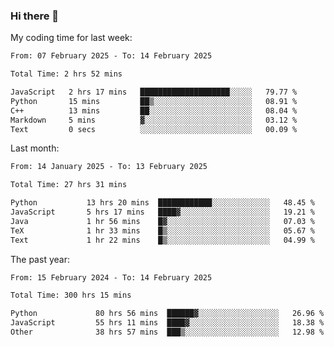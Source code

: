 ### Hi there 👋

My coding time for last week:

<!--START_SECTION:week-->

```txt
From: 07 February 2025 - To: 14 February 2025

Total Time: 2 hrs 52 mins

JavaScript   2 hrs 17 mins   ████████████████████░░░░░   79.77 %
Python       15 mins         ██▒░░░░░░░░░░░░░░░░░░░░░░   08.91 %
C++          13 mins         ██░░░░░░░░░░░░░░░░░░░░░░░   08.04 %
Markdown     5 mins          ▓░░░░░░░░░░░░░░░░░░░░░░░░   03.12 %
Text         0 secs          ░░░░░░░░░░░░░░░░░░░░░░░░░   00.09 %
```

<!--END_SECTION:week-->

Last month:

<!--START_SECTION:month-->

```txt
From: 14 January 2025 - To: 13 February 2025

Total Time: 27 hrs 31 mins

Python           13 hrs 20 mins  ████████████░░░░░░░░░░░░░   48.45 %
JavaScript       5 hrs 17 mins   ████▓░░░░░░░░░░░░░░░░░░░░   19.21 %
Java             1 hr 56 mins    █▓░░░░░░░░░░░░░░░░░░░░░░░   07.03 %
TeX              1 hr 33 mins    █▒░░░░░░░░░░░░░░░░░░░░░░░   05.67 %
Text             1 hr 22 mins    █▒░░░░░░░░░░░░░░░░░░░░░░░   04.99 %
```

<!--END_SECTION:month-->

The past year:

<!--START_SECTION:year-->

```txt
From: 15 February 2024 - To: 14 February 2025

Total Time: 300 hrs 15 mins

Python             80 hrs 56 mins  ██████▓░░░░░░░░░░░░░░░░░░   26.96 %
JavaScript         55 hrs 11 mins  ████▓░░░░░░░░░░░░░░░░░░░░   18.38 %
Other              38 hrs 57 mins  ███▒░░░░░░░░░░░░░░░░░░░░░   12.98 %
```

<!--END_SECTION:year-->

